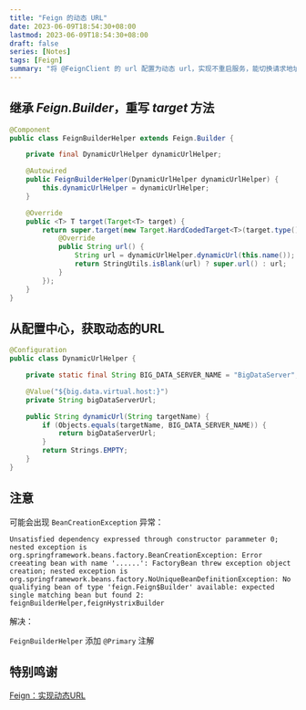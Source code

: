 ```yaml
---
title: "Feign 的动态 URL"
date: 2023-06-09T18:54:30+08:00
lastmod: 2023-06-09T18:54:30+08:00
draft: false
series: [Notes]
tags: [Feign]
summary: "将 @FeignClient 的 url 配置为动态 url，实现不重启服务，能切换请求地址"
---
```

## 继承 ***Feign.Builder***，重写 ***target*** 方法

```java
@Component
public class FeignBuilderHelper extends Feign.Builder {

    private final DynamicUrlHelper dynamicUrlHelper;

    @Autowired
    public FeignBuilderHelper(DynamicUrlHelper dynamicUrlHelper) {
        this.dynamicUrlHelper = dynamicUrlHelper;
    }

    @Override
    public <T> T target(Target<T> target) {
        return super.target(new Target.HardCodedTarget<T>(target.type(), target.name(), target.url()) {
            @Override
            public String url() {
                String url = dynamicUrlHelper.dynamicUrl(this.name());
                return StringUtils.isBlank(url) ? super.url() : url;
            }
        });
    }
}
```

## 从配置中心，获取动态的URL

```java
@Configuration
public class DynamicUrlHelper {

    private static final String BIG_DATA_SERVER_NAME = "BigDataServer";

    @Value("${big.data.virtual.host:}")
    private String bigDataServerUrl;

    public String dynamicUrl(String targetName) {
        if (Objects.equals(targetName, BIG_DATA_SERVER_NAME)) {
            return bigDataServerUrl;
        }
        return Strings.EMPTY;
    }
}
```

## 注意

可能会出现 `BeanCreationException` 异常：

```
Unsatisfied dependency expressed through constructor parammeter 0; nested exception is org.springframework.beans.factory.BeanCreationException: Error creeating bean with name '......': FactoryBean threw exception object creation; nested exception is org.springframework.beans.factory.NoUniqueBeanDefinitionException: No qualifying bean of type 'feign.Feign$Builder' available: expected single matching bean but found 2: feignBuilderHelper,feignHystrixBuilder 
```

解决：

`FeignBuilderHelper` 添加 `@Primary` 注解

## 特别鸣谢

[Feign：实现动态URL](https://blog.csdn.net/suxingrui/article/details/113744589)
